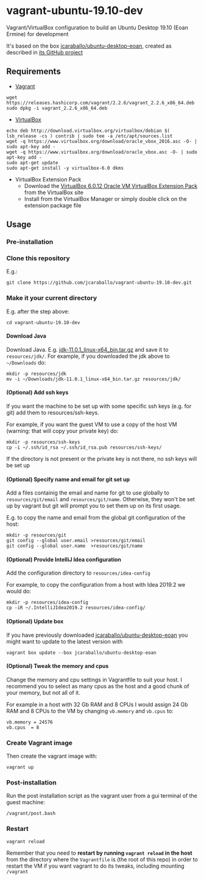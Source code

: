 # vagrant-ubuntu-19.10-dev

Vagrant/VirtualBox configuration to build an Ubuntu Desktop 19.10 (Eoan Ermine) for development

It's based on the box [jcaraballo/ubuntu-desktop-eoan](https://app.vagrantup.com/jcaraballo/boxes/ubuntu-desktop-eoan),
created as described in [its GitHub project](https://github.com/jcaraballo/vagrant-box-ubuntu-desktop-eoan)

## Requirements

* [Vagrant](https://www.vagrantup.com/downloads.html)
```
wget https://releases.hashicorp.com/vagrant/2.2.6/vagrant_2.2.6_x86_64.deb
sudo dpkg -i vagrant_2.2.6_x86_64.deb
```

* [VirtualBox](https://www.virtualbox.org/wiki/Linux_Downloads)
```
echo deb http://download.virtualbox.org/virtualbox/debian $( lsb_release -cs ) contrib | sudo tee -a /etc/apt/sources.list
wget -q https://www.virtualbox.org/download/oracle_vbox_2016.asc -O- | sudo apt-key add -
wget -q https://www.virtualbox.org/download/oracle_vbox.asc -O- | sudo apt-key add -
sudo apt-get update
sudo apt-get install -y virtualbox-6.0 dkms
```

* VirtualBox Extension Pack
  - Download the [VirtualBox 6.0.12 Oracle VM VirtualBox Extension Pack](https://download.virtualbox.org/virtualbox/6.0.12/Oracle_VM_VirtualBox_Extension_Pack-6.0.12.vbox-extpack) from the VirtualBox site
  - Install from the VirtualBox Manager or simply double click on the extension package file

## Usage

### Pre-installation

### Clone this repository
E.g.:
```
git clone https://github.com/jcaraballo/vagrant-ubuntu-19.10-dev.git
```

### Make it your current directory
E.g. after the step above:
```
cd vagrant-ubuntu-19.10-dev
```

#### Download Java

Download Java. E.g. [jdk-11.0.1_linux-x64_bin.tar.gz](https://www.oracle.com/technetwork/java/javase/downloads/jdk11-downloads-5066655.html) and save it to `resources/jdk/`. For example, if you downloaded the jdk above to `~/Downloads` do:
```
mkdir -p resources/jdk
mv -i ~/Downloads/jdk-11.0.1_linux-x64_bin.tar.gz resources/jdk/
```

#### (Optional) Add ssh keys

If you want the machine to be set up with some specific ssh keys (e.g. for git)
add them to resources/ssh-keys.

For example, if you want the guest VM to use a copy of the host VM (warning: that will copy your private key) do:

```
mkdir -p resources/ssh-keys
cp -i ~/.ssh/id_rsa ~/.ssh/id_rsa.pub resources/ssh-keys/
```

If the directory is not present or the private key is not there, no ssh keys will be set up


#### (Optional) Specify name and email for git set up

Add a files containig the email and name for git to use globally to `resources/git/email` and `resources/git/name`. Otherwise, they won't be set up by vagrant but git will prompt you to set them up on its first usage.

E.g. to copy the name and email from the global git configuration of the host:
```
mkdir -p resources/git
git config --global user.email >resources/git/email
git config --global user.name  >resources/git/name
```

#### (Optional) Provide IntelliJ Idea configuration

Add the configuration directory to `resources/idea-config`

For example, to copy the configuration from a host with Idea 2019.2 we would do:
```
mkdir -p resources/idea-config
cp -iR ~/.IntelliJIdea2019.2 resources/idea-config/
```

#### (Optional) Update box

If you have previously downloaded [jcaraballo/ubuntu-desktop-eoan](https://app.vagrantup.com/jcaraballo/boxes/ubuntu-desktop-eoan) you might want to update to the latest version with
```
vagrant box update --box jcaraballo/ubuntu-desktop-eoan
```

#### (Optional) Tweak the memory and cpus
Change the memory and cpu settings in Vagrantfile to suit your host. I recommend you to select as many cpus as the host and a good chunk of your memory, but not all of it.

For example in a host with 32 Gb RAM and 8 CPUs I would assign 24 Gb RAM and 8 CPUs to the VM by changing `vb.memory` and `vb.cpus` to:
```
vb.memory = 24576
vb.cpus  = 8
```


### Create Vagrant image

Then create the vagrant image with:

```
vagrant up
```

### Post-installation

Run the post installation script as the vagrant user from a gui terminal of the guest machine:
```
/vagrant/post.bash
```

### Restart
```
vagrant reload
```
Remember that you need to **restart by running `vagrant reload` in the host** from the directory where the `Vagrantfile` is (the root of this repo) in order to restart the VM if you want vagrant to do its tweaks, including mounting `/vagrant`
